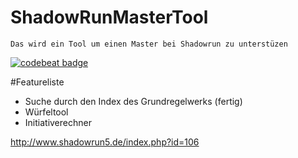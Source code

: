 # ShadowRunMasterTool
    Das wird ein Tool um einen Master bei Shadowrun zu unterstüzen
[![codebeat badge](https://codebeat.co/badges/3d07c62a-eb6a-4f0c-b1a9-9544f0bf625c)](https://codebeat.co/projects/github-com-salztorte-shadowrunmastertool)


#Featureliste
* Suche durch den Index des Grundregelwerks (fertig)
* Würfeltool
* Initiativerechner


http://www.shadowrun5.de/index.php?id=106
